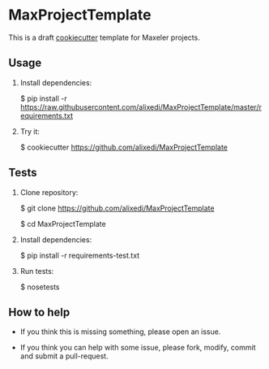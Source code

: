 MaxProjectTemplate
==================

This is a draft [cookiecutter](https://github.com/audreyr/cookiecutter) template for Maxeler projects.


Usage
-----

1. Install dependencies:

    $ pip install -r https://raw.githubusercontent.com/alixedi/MaxProjectTemplate/master/requirements.txt

2. Try it:

    $ cookiecutter https://github.com/alixedi/MaxProjectTemplate



Tests
-----

1. Clone repository:

	$ git clone https://github.com/alixedi/MaxProjectTemplate
	
	$ cd MaxProjectTemplate

2. Install dependencies:

    $ pip install -r requirements-test.txt

2. Run tests:

    $ nosetests



How to help
-----------

* If you think this is missing something, please open an issue.

* If you think you can help with some issue, please fork, modify, commit and submit a pull-request.

